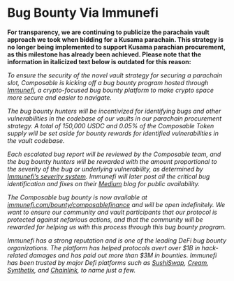 # Bug Bounty Via Immunefi

**For transparency, we are continuing to publicize the parachain vault approach 
we took when bidding for a Kusama parachain. This strategy is no longer being 
implemented to support Kusama parachian procurement, as this milestone has 
already been achieved. Please note that the information in italicized text below 
is outdated for this reason:**

*To ensure the security of the novel vault strategy for securing a parachain 
slot, Composable is kicking off a bug bounty program hosted through [Immunefi](https://immunefi.com/), 
a crypto-focused bug bounty platform to make crypto space more secure and easier 
to navigate.*

*The bug bounty hunters will be incentivized for identifying bugs and other 
vulnerabilities in the codebase of our vaults in our parachain procurement 
strategy. A total of 150,000 USDC and 0.05% of the Composable Token supply will 
be set aside for bounty rewards for identified vulnerabilities in the vault 
codebase.*

*Each escalated bug report will be reviewed by the Composable team, and the bug 
bounty hunters will be rewarded with the amount proportional to the severity of 
the bug or underlying vulnerability, as determined by [Immunefi’s severity 
system](https://immunefi.com/severity-system/). Immunefi will later post all the 
critical bug identification and fixes on their [Medium](https://medium.com/immunefi) 
blog for public availability.*

*The Composable bug bounty is now available at [immunefi.com/bounty/composablefinance](https://immunefi.com/bounty/composablefinance/) 
and will be open indefinitely. We want to ensure our community and vault 
participants that our protocol is protected against nefarious actions, and that 
the community will be rewarded for helping us with this process through this bug 
bounty program.*

*Immunefi has a strong reputation and is one of the leading DeFi bug bounty 
organizations. The platform has helped protocols avert over $1B in hack-related 
damages and has paid out more than $3M in bounties. Immunefi has been trusted by 
major Defi platforms such as [SushiSwap](https://www.sushi.com/), [Cream](https://app.cream.finance/), 
[Synthetix](https://synthetix.io/), and [Chainlink](https://chain.link/), to 
name just a few.*
